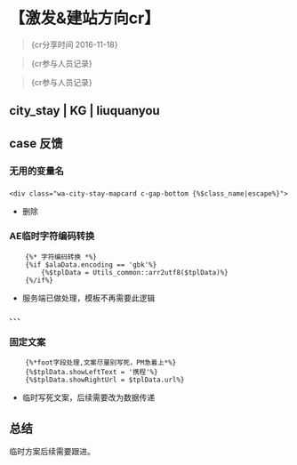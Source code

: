# 【激发&建站方向cr】

> {cr分享时间 2016-11-18}

> {cr参与人员记录}

> {cr参与人员记录}

## city_stay | KG | liuquanyou

## case 反馈
   
### 无用的变量名

### 
```
<div class="wa-city-stay-mapcard c-gap-bottom {%$class_name|escape%}">

```

* 删除

### AE临时字符编码转换
   
```
    {%* 字符编码转换 *%}
    {%if $alaData.encoding == 'gbk'%}
        {%$tplData = Utils_common::arr2utf8($tplData)%}
    {%/if%}

```

* 服务端已做处理，模板不再需要此逻辑

、、、

### 固定文案

```
    {%*foot字段处理,文案尽量别写死，PM急着上*%}
	{%$tplData.showLeftText = '携程'%}
	{%$tplData.showRightUrl = $tplData.url%}

```

* 临时写死文案，后续需要改为数据传递


## 总结

临时方案后续需要跟进。